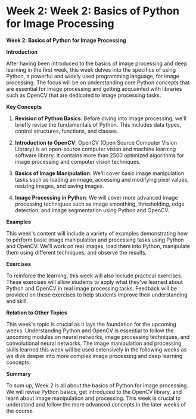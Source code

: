 # Week 2: Week 2: Basics of Python for Image Processing

**Week 2: Basics of Python for Image Processing**

**Introduction**

After having been introduced to the basics of image processing and deep learning in the first week, this week delves into the specifics of using Python, a powerful and widely used programming language, for image processing. The focus will be on understanding core Python concepts that are essential for image processing and getting acquainted with libraries such as OpenCV that are dedicated to image processing tasks.

**Key Concepts**

1. **Revision of Python Basics**: Before diving into image processing, we'll briefly revise the fundamentals of Python. This includes data types, control structures, functions, and classes. 

2. **Introduction to OpenCV**: OpenCV (Open Source Computer Vision Library) is an open-source computer vision and machine learning software library. It contains more than 2500 optimized algorithms for image processing and computer vision techniques.

3. **Basics of Image Manipulation**: We'll cover basic image manipulation tasks such as loading an image, accessing and modifying pixel values, resizing images, and saving images.

4. **Image Processing in Python**: We will cover more advanced image processing techniques such as image smoothing, thresholding, edge detection, and image segmentation using Python and OpenCV.

**Examples**

This week's content will include a variety of examples demonstrating how to perform basic image manipulation and processing tasks using Python and OpenCV. We'll work on real images, load them into Python, manipulate them using different techniques, and observe the results.

**Exercises**

To reinforce the learning, this week will also include practical exercises. These exercises will allow students to apply what they've learned about Python and OpenCV in real image processing tasks. Feedback will be provided on these exercises to help students improve their understanding and skill.

**Relation to Other Topics**

This week's topic is crucial as it lays the foundation for the upcoming weeks. Understanding Python and OpenCV is essential to follow the upcoming modules on neural networks, image processing techniques, and convolutional neural networks. The image manipulation and processing skills learned this week will be used extensively in the following weeks as we dive deeper into more complex image processing and deep learning concepts.

**Summary**

To sum up, Week 2 is all about the basics of Python for image processing. We will revise Python basics, get introduced to the OpenCV library, and learn about image manipulation and processing. This week is crucial to understand and follow the more advanced concepts in the later weeks of the course.